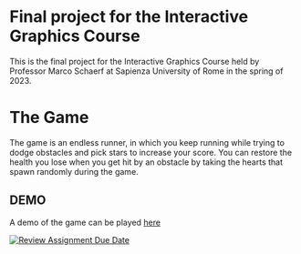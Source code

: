 # Final project for the Interactive Graphics Course 
This is the final project for the Interactive Graphics Course held by Professor Marco Schaerf at Sapienza University of Rome in the spring of 2023.

# The Game
The game is an endless runner, in which you keep running while trying to dodge obstacles and pick stars to increase your score.
You can restore the health you lose when you get hit by an obstacle by taking the hearts that spawn randomly during the game.

## DEMO
A demo of the game can be played [here](https://sapienzainteractivegraphicscourse.github.io/final-project-gervasio_interactivegraphics_22-23/)

[![Review Assignment Due Date](https://classroom.github.com/assets/deadline-readme-button-24ddc0f5d75046c5622901739e7c5dd533143b0c8e959d652212380cedb1ea36.svg)](https://classroom.github.com/a/9ItdZzWA)
